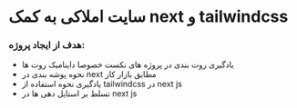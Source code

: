 # سایت املاکی به کمک next و tailwindcss
### هدف از ایجاد پروژه:

+ یادگیری روت بندی در پروژه های نکست خصوصا داینامیک روت ها
+ نحوه پوشه بندی در next مطابق بازار کار
+ یادگیری نحوه استفاده از tailwindcss در next js
+ تسلط بر استایل دهی ها در next js